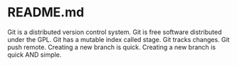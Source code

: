 # README.md #
Git is a distributed version control system.
Git is free software distributed under the GPL.
Git has a mutable index called stage.
Git tracks changes.
Git push remote.
Creating a new branch is quick.
Creating a new branch is quick AND simple.
